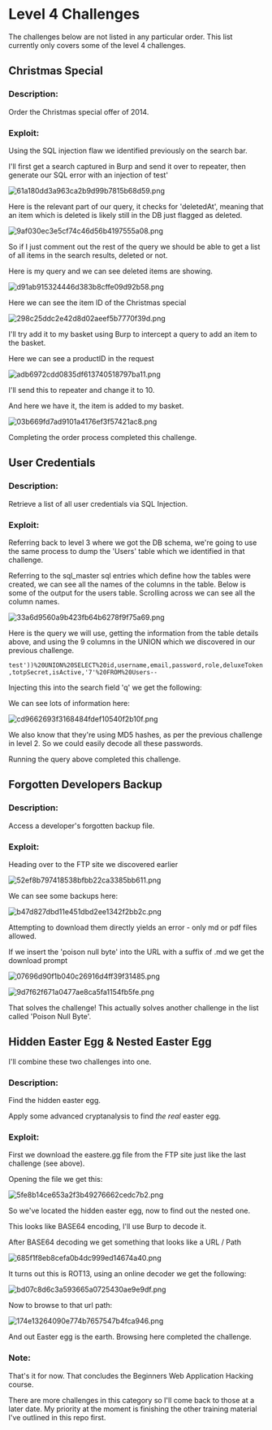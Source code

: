 # Level 4 Challenges

The challenges below are not listed in any particular order. This list currently only covers some of the level 4 challenges.

## Christmas Special

### Description:

Order the Christmas special offer of 2014.

### Exploit:

Using the SQL injection flaw we identified previously on the search bar.

I'll first get a search captured in Burp and send it over to repeater, then generate our SQL error with an injection of test'

![61a180dd3a963ca2b9d99b7815b68d59.png](images/fbe680cd156948eba86504818bf2e8c5.png)

Here is the relevant part of our query, it checks for 'deletedAt', meaning that an item which is deleted is likely still in the DB just flagged as deleted.

![9af030ec3e5cf74c46d56b4197555a08.png](images/0f5e6fe23da14b218b6ab4a5b500a112.png)

So if I just comment out the rest of the query we should be able to get a list of all items in the search results, deleted or not.

Here is my query and we can see deleted items are showing.

![d91ab915324446d383b8cffe09d92b58.png](images/f1660e5ca0c54036ae5e1e3c80104344.png)

Here we can see the item ID of the Christmas special

![298c25ddc2e42d8d02aeef5b7770f39d.png](images/fa8ddf46a76041f594050cd9dce8d4d8.png)

I'll try add it to my basket using Burp to intercept a query to add an item to the basket.

Here we can see a productID in the request

![adb6972cdd0835df613740518797ba11.png](images/db1dfb8f35754bd0a3ddad1c8c205707.png)

I'll send this to repeater and change it to 10.

And here we have it, the item is added to my basket.

![03b669fd7ad9101a4176ef3f57421ac8.png](images/c7d714ba29504632ab804266f9c19cce.png)

Completing the order process completed this challenge.

## User Credentials

### Description:

Retrieve a list of all user credentials via SQL Injection.

### Exploit:

Referring back to level 3 where we got the DB schema, we're going to use the same process to dump the 'Users' table which we identified in that challenge.

Referring to the sql_master sql entries which define how the tables were created, we can see all the names of the columns in the table. Below is some of the output for the users table. Scrolling across we can see all the column names.

![33a6d9560a9b423fb64b6278f9f75a69.png](images/168e66f1aa5549babc310971bd99c612.png)

Here is the query we will use, getting the information from the table details above, and using the 9 columns in the UNION which we discovered in our previous challenge.

`test'))%20UNION%20SELECT%20id,username,email,password,role,deluxeToken,totpSecret,isActive,'7'%20FROM%20Users--`

Injecting this into the search field 'q' we get the following:

We can see lots of information here:

![cd9662693f3168484fdef10540f2b10f.png](images/1e11f2fde357415e80e2bc87531ecc1f.png)

We also know that they're using MD5 hashes, as per the previous challenge in level 2. So we could easily decode all these passwords.

Running the query above completed this challenge.

## Forgotten Developers Backup

### Description:

Access a developer's forgotten backup file.

### Exploit:

Heading over to the FTP site we discovered earlier

![52ef8b797418538bfbb22ca3385bb611.png](images/badacc81b66c40628277e81812605cd5.png)

We can see some backups here:

![b47d827dbd11e451dbd2ee1342f2bb2c.png](images/08312a7e61a2491ea14ed4c75dabff57.png)

Attempting to download them directly yields an error - only md or pdf files allowed.

If we insert the 'poison null byte' into the URL with a suffix of .md we get the download prompt

![07696d90f1b040c26916d4ff39f31485.png](images/563ebceaabf94756b2536b551562d47f.png)

![9d7f62f671a0477ae8ca5fa1154fb5fe.png](images/3b9173d937924d158b01a9c01c8e090d.png)

That solves the challenge! This actually solves another challenge in the list called 'Poison Null Byte'.

## Hidden Easter Egg & Nested Easter Egg

I'll combine these two challenges into one.

### Description:

Find the hidden easter egg.

Apply some advanced cryptanalysis to find *the real* easter egg.

### Exploit:

First we download the eastere.gg file from the FTP site just like the last challenge (see above).

Opening the file we get this:

![5fe8b14ce653a2f3b49276662cedc7b2.png](images/6dd5a581563c4812bac05a4296218cb5.png)

So we've located the hidden easter egg, now to find out the nested one.

This looks like BASE64 encoding, I'll use Burp to decode it.

After BASE64 decoding we get something that looks like a URL / Path

![685f1f8eb8cefa0b4dc999ed14674a40.png](images/7f353d93440b4e8c9803f476ba254526.png)

It turns out this is ROT13, using an online decoder we get the following:

![bd07c8d6c3a593665a0725430ae9e9df.png](images/ea99de64e2294946b9c9912c4d706c0d.png)

Now to browse to that url path:

![174e13264090e774b7657547b4fca946.png](images/0455beaaa78f43aba4b6ef4f98c67ad8.png)

And out Easter egg is the earth. Browsing here completed the challenge.

### Note:

That's it for now. That concludes the Beginners Web Application Hacking course.

There are more challenges in this category so I'll come back to those at a later date. My priority at the moment is finishing the other training material I've outlined in this repo first.